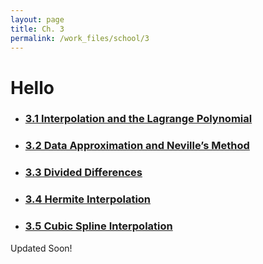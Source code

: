 ```yaml
---
layout: page
title: Ch. 3
permalink: /work_files/school/3
---
```


# Hello

* ### [3.1 Interpolation and the Lagrange Polynomial](/work_files/school/128a/3_1)

* ### [3.2 Data Approximation and Neville’s Method](/work_files/school/128a/3_2)

* ### [3.3 Divided Differences](/work_files/school/128a/3_3)

* ### [3.4 Hermite Interpolation](/work_files/school/128a/3_4)

* ### [3.5 Cubic Spline Interpolation](/work_files/school/128a/3_5)


Updated Soon!